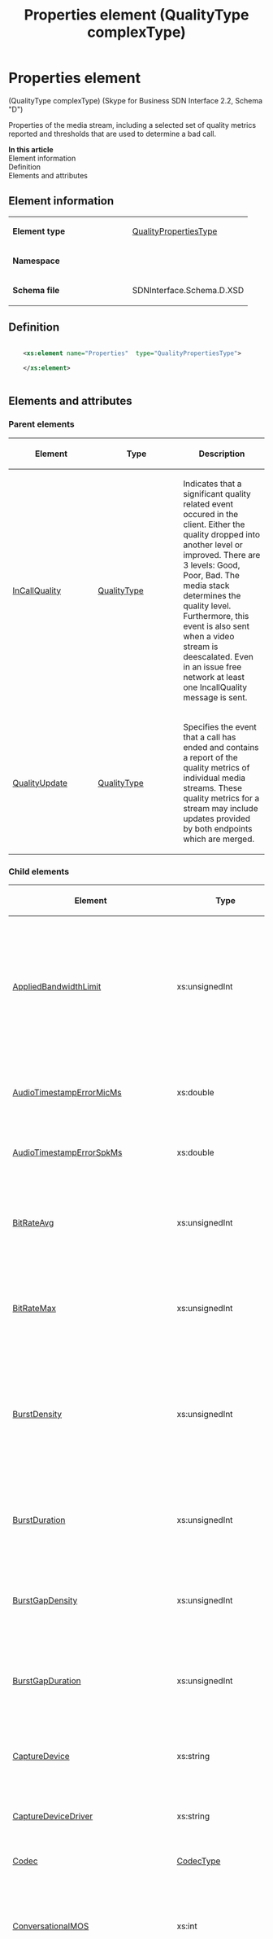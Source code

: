 ﻿---
title: Properties element (QualityType complexType) 
TOCTitle: Properties element (QualityType complexType)
ms:assetid: 3aeffc84-19ff-7840-eafd-06cac4495343
ms:mtpsurl: https://msdn.microsoft.com/en-us/library/Mt170948(v=office.16)
ms:contentKeyID: 65855523
ms.date: 08/24/2015
mtps_version: v=office.16
dev_langs:
- xml
---

# Properties element 

(QualityType complexType) (Skype for Business SDN Interface 2.2, Schema "D")

Properties of the media stream, including a selected set of quality metrics reported and thresholds that are used to determine a bad call.


**In this article**  
Element information  
Definition  
Elements and attributes  

## Element information

<table>
<colgroup>
<col style="width: 50%" />
<col style="width: 50%" />
</colgroup>
<tbody>
<tr class="odd">
<td><p><strong>Element type</strong></p></td>
<td><p><a href="qualitypropertiestype-complextype-skype-for-business-sdn-interface-2-2-schema-d.md">QualityPropertiesType</a></p></td>
</tr>
<tr class="even">
<td><p><strong>Namespace</strong></p></td>
<td><p></p></td>
</tr>
<tr class="odd">
<td><p><strong>Schema file</strong></p></td>
<td><p>SDNInterface.Schema.D.XSD</p></td>
</tr>
</tbody>
</table>


## Definition

```xml

    <xs:element name="Properties"  type="QualityPropertiesType">
    
    </xs:element>
  
```

## Elements and attributes

### Parent elements

<table>
<colgroup>
<col style="width: 33%" />
<col style="width: 33%" />
<col style="width: 33%" />
</colgroup>
<thead>
<tr class="header">
<th><p>Element</p></th>
<th><p>Type</p></th>
<th><p>Description</p></th>
</tr>
</thead>
<tbody>
<tr class="odd">
<td><p><a href="incallquality-element-messagetype-complextype-skype-for-business-sdn-interface-2-2-schema-d.md">InCallQuality</a></p></td>
<td><p><a href="qualitytype-complextype-skype-for-business-sdn-interface-2-2-schema-d.md">QualityType</a></p></td>
<td><p>Indicates that a significant quality related event occured in the client. Either the quality dropped into another level or improved. There are 3 levels: Good, Poor, Bad. The media stack determines the quality level. Furthermore, this event is also sent when a video stream is deescalated. Even in an issue free network at least one IncallQuality message is sent.</p></td>
</tr>
<tr class="even">
<td><p><a href="qualityupdate-element-messagetype-complextype-skype-for-business-sdn-interface-2-2-schema-d.md">QualityUpdate</a></p></td>
<td><p><a href="qualitytype-complextype-skype-for-business-sdn-interface-2-2-schema-d.md">QualityType</a></p></td>
<td><p>Specifies the event that a call has ended and contains a report of the quality metrics of individual media streams. These quality metrics for a stream may include updates provided by both endpoints which are merged.</p></td>
</tr>
</tbody>
</table>


### Child elements

<table>
<colgroup>
<col style="width: 33%" />
<col style="width: 33%" />
<col style="width: 33%" />
</colgroup>
<thead>
<tr class="header">
<th><p>Element</p></th>
<th><p>Type</p></th>
<th><p>Description</p></th>
</tr>
</thead>
<tbody>
<tr class="odd">
<td><p><a href="appliedbandwidthlimit-element-qualitypropertiestype-complextype-skype-for-business-sdn-interface-2-2-schema-d.md">AppliedBandwidthLimit</a></p></td>
<td><p>xs:unsignedInt</p></td>
<td><p>This is the actual bandwidth applied to the given send side stream given various policy settings (TURN, API, SDP, Policy Server, and so on). This is not to be confused with the effective bandwidth because there can be a lower effective bandwidth based on the bandwidth estimate. This is basically the maximum bandwidth the send stream can take barring limits imposed by the bandwidth estimate.</p></td>
</tr>
<tr class="even">
<td><p><a href="audiotimestamperrormicms-element-qualitypropertiestype-complextype-skype-for-business-sdn-interface-2-2-schema-d.md">AudioTimestampErrorMicMs</a></p></td>
<td><p>xs:double</p></td>
<td><p>Speaking device clock drift rate, relative to CPU clock. Average error of microphone-captured-stream time stamp, in milliseconds, for the last 20 seconds of a call.</p></td>
</tr>
<tr class="odd">
<td><p><a href="audiotimestamperrorspkms-element-qualitypropertiestype-complextype-skype-for-business-sdn-interface-2-2-schema-d.md">AudioTimestampErrorSpkMs</a></p></td>
<td><p>xs:double</p></td>
<td><p>Average error of speech render stream time stamp, in milliseconds, or the last 20 seconds of the call.</p></td>
</tr>
<tr class="even">
<td><p><a href="bitrateavg-element-qualitypropertiestype-complextype-skype-for-business-sdn-interface-2-2-schema-d.md">BitRateAvg</a></p></td>
<td><p>xs:unsignedInt</p></td>
<td><p>Average bit rate, in bits per second, sent or received for a video stream and computed over the duration of the session. This includes raw video and transport bits. This metric is reported for video streams when available. (bits/s)</p></td>
</tr>
<tr class="odd">
<td><p><a href="bitratemax-element-qualitypropertiestype-complextype-skype-for-business-sdn-interface-2-2-schema-d.md">BitRateMax</a></p></td>
<td><p>xs:unsignedInt</p></td>
<td><p>Maximum bit rate, in bits per second, sent or received for a video stream and computed over the duration of the session. This metric is reported for video streams when available. (bits/s)</p></td>
</tr>
<tr class="even">
<td><p><a href="burstdensity-element-qualitypropertiestype-complextype-skype-for-business-sdn-interface-2-2-schema-d.md">BurstDensity</a></p></td>
<td><p>xs:unsignedInt</p></td>
<td><p>Average burst density, as specified in [RFC3611] section 4.7.2, is computed with a Gmin=16 for the received RTP packets. This metric is reported for audio streams when available and measures the average density of packet Loss during bursts of losses during the call. This field MUST be populated and MUST be set to zero if no packets have been received.</p></td>
</tr>
<tr class="odd">
<td><p><a href="burstduration-element-qualitypropertiestype-complextype-skype-for-business-sdn-interface-2-2-schema-d.md">BurstDuration</a></p></td>
<td><p>xs:unsignedInt</p></td>
<td><p>The average burst duration, as specified in [RFC3611] section 4.7.2, is computed with a Gmin=16 for the received RTP packets. This metric is reported for audio streams when available. (ms)</p></td>
</tr>
<tr class="even">
<td><p><a href="burstgapdensity-element-qualitypropertiestype-complextype-skype-for-business-sdn-interface-2-2-schema-d.md">BurstGapDensity</a></p></td>
<td><p>xs:unsignedInt</p></td>
<td><p>Average burst gap density, as specified in [RFC3611] section 4.7.2, computed with a Gmin=16 for the received RTP packets. This metric is reported for audio streams when available.</p></td>
</tr>
<tr class="odd">
<td><p><a href="burstgapduration-element-qualitypropertiestype-complextype-skype-for-business-sdn-interface-2-2-schema-d.md">BurstGapDuration</a></p></td>
<td><p>xs:unsignedInt</p></td>
<td><p>Average burst gap duration (in microsecond, ms), as specified in [RFC3611] section 4.7.2, computed with a Gmin=16 for the received RTP packets. This metric is reported for audio streams when available.</p></td>
</tr>
<tr class="even">
<td><p><a href="capturedevice-element-qualitypropertiestype-complextype-skype-for-business-sdn-interface-2-2-schema-d.md">CaptureDevice</a></p></td>
<td><p>xs:string</p></td>
<td><p>The name of a capture device used to produce the media of this stream. This device is in the FROM endpoint and usually represents a microphone.</p></td>
</tr>
<tr class="odd">
<td><p><a href="capturedevicedriver-element-qualitypropertiestype-complextype-skype-for-business-sdn-interface-2-2-schema-d.md">CaptureDeviceDriver</a></p></td>
<td><p>xs:string</p></td>
<td><p>Device driver name and version of the capture device used to produce the media of this stream</p></td>
</tr>
<tr class="even">
<td><p><a href="codec-element-qualitypropertiestype-complextype-skype-for-business-sdn-interface-2-2-schema-d.md">Codec</a></p></td>
<td><p><a href="codectype-complextype-skype-for-business-sdn-interface-2-2-schema-d.md">CodecType</a></p></td>
<td><p>Describes the last codec used for the media.</p></td>
</tr>
<tr class="odd">
<td><p><a href="conversationalmos-element-qualitypropertiestype-complextype-skype-for-business-sdn-interface-2-2-schema-d.md">ConversationalMOS</a></p></td>
<td><p>xs:int</p></td>
<td><p>Conversational clarity index for remote party, as described in [ITUP.562] section 6.3. This metric is reported for all available modalities and media types. This field is unused and deprecated for Skype for Business clients 2013 and beyond.</p></td>
</tr>
<tr class="even">
<td><p><a href="cpuinsufficienteventratio-element-qualitypropertiestype-complextype-skype-for-business-sdn-interface-2-2-schema-d.md">CPUInsufficientEventRatio</a></p></td>
<td><p><a href="doublebetween0and100-simpletype-skype-for-business-sdn-interface-2-2-schema-d.md">DoubleBetween0And100</a></p></td>
<td><p>Percentage of sessions where the insufficient CPU event was fired when CPU cycles are insufficient for processing with the current modalities and applications, establish causeing distortions in the audio channel.</p></td>
</tr>
<tr class="odd">
<td><p><a href="degradationavg-element-qualitypropertiestype-complextype-skype-for-business-sdn-interface-2-2-schema-d.md">DegradationAvg</a></p></td>
<td><p><a href="nonnegativedouble-simpletype-skype-for-business-sdn-interface-2-2-schema-d.md">NonNegativeDouble</a></p></td>
<td><p>Difference between the OverallAvg value and the maximum possible MOS-LQO for the audio codec used in the session. This metric is reported for audio streams when available.</p></td>
</tr>
<tr class="even">
<td><p><a href="degradationjitteravg-element-qualitypropertiestype-complextype-skype-for-business-sdn-interface-2-2-schema-d.md">DegradationJitterAvg</a></p></td>
<td><p><a href="nonnegativedouble-simpletype-skype-for-business-sdn-interface-2-2-schema-d.md">NonNegativeDouble</a></p></td>
<td><p>Average fraction of the degradation jitter average applies to inter-arrival packet jitter. This metric is reported for audio streams when available.</p></td>
</tr>
<tr class="odd">
<td><p><a href="degradationmax-element-qualitypropertiestype-complextype-skype-for-business-sdn-interface-2-2-schema-d.md">DegradationMax</a></p></td>
<td><p><a href="nonnegativedouble-simpletype-skype-for-business-sdn-interface-2-2-schema-d.md">NonNegativeDouble</a></p></td>
<td><p>Maximum degradation as the difference between the OverallMin and the maximum possible MOS-LQO for the audio codec used in the session. This metric is reported for audio streams when available.</p></td>
</tr>
<tr class="even">
<td><p><a href="degradationpacketlossavg-element-qualitypropertiestype-complextype-skype-for-business-sdn-interface-2-2-schema-d.md">DegradationPacketLossAvg</a></p></td>
<td><p><a href="nonnegativedouble-simpletype-skype-for-business-sdn-interface-2-2-schema-d.md">NonNegativeDouble</a></p></td>
<td><p>Average fraction of the DegradationAvg that was caused by packet loss. This metric is reported for audio streams when available.</p></td>
</tr>
<tr class="odd">
<td><p><a href="devicecapturenotfunctioningeventratio-element-qualitypropertiestype-complextype-skype-for-business-sdn-interface-2-2-schema-d.md">DeviceCaptureNotFunctioningEventRatio</a></p></td>
<td><p><a href="doublebetween0and100-simpletype-skype-for-business-sdn-interface-2-2-schema-d.md">DoubleBetween0And100</a></p></td>
<td><p>Percentage of sessions the DeviceCaptureNotFunctioning event was fired when the capture device currently being used for the session is not functioning correctly and, possibly, preventing one-way audio from working correctly.</p></td>
</tr>
<tr class="even">
<td><p><a href="deviceclippingeventratio-element-qualitypropertiestype-complextype-skype-for-business-sdn-interface-2-2-schema-d.md">DeviceClippingEventRatio</a></p></td>
<td><p><a href="doublebetween0and100-simpletype-skype-for-business-sdn-interface-2-2-schema-d.md">DoubleBetween0And100</a></p></td>
<td><p>Percentage of sessions the DeviceClipping event was fired when a speaker clips the microphone, causing the remote listener receives clipping-induced distortions. It is important to avoid the microphone clipping.</p></td>
</tr>
<tr class="odd">
<td><p><a href="deviceechoeventratio-element-qualitypropertiestype-complextype-skype-for-business-sdn-interface-2-2-schema-d.md">DeviceEchoEventRatio</a></p></td>
<td><p><a href="doublebetween0and100-simpletype-skype-for-business-sdn-interface-2-2-schema-d.md">DoubleBetween0And100</a></p></td>
<td><p>Percentage of sessions the DeviceEchoEvent event was fired when a device or setup is causing echo beyond the compensatory ability of the system.</p></td>
</tr>
<tr class="even">
<td><p><a href="devicehowlingeventcount-element-qualitypropertiestype-complextype-skype-for-business-sdn-interface-2-2-schema-d.md">DeviceHowlingEventCount</a></p></td>
<td><p>xs:int</p></td>
<td><p>Number of times during a session the DeviceHowlingEvent event was fired when audio feedback loop, caused by multiple endpoints sharing the audio path, is detected.</p></td>
</tr>
<tr class="odd">
<td><p><a href="devicenearendtoechoratioeventratio-element-qualitypropertiestype-complextype-skype-for-business-sdn-interface-2-2-schema-d.md">DeviceNearEndToEchoRatioEventRatio</a></p></td>
<td><p><a href="doublebetween0and100-simpletype-skype-for-business-sdn-interface-2-2-schema-d.md">DoubleBetween0And100</a></p></td>
<td><p>Percentage of sessions the DeviceNearEndToEcho event was fired when the user speech is too low compared to the echo being captured which impacts the users experience because it limits how easy it is to interrupt a user. The situation can be improved by reducing speaker volume or moving the microphone closer to the speaker.</p></td>
</tr>
<tr class="even">
<td><p><a href="devicerendernotfunctioningeventratio-element-qualitypropertiestype-complextype-skype-for-business-sdn-interface-2-2-schema-d.md">DeviceRenderNotFunctioningEventRatio</a></p></td>
<td><p><a href="doublebetween0and100-simpletype-skype-for-business-sdn-interface-2-2-schema-d.md">DoubleBetween0And100</a></p></td>
<td><p>Percentage of sessions the DeviceRenderNotFunctioning event was fired when the render device currently being used for the session is not functioning correctly and, possibly, causing one-way audio issues.</p></td>
</tr>
<tr class="odd">
<td><p><a href="dynamiccapabilitypercent-element-qualitypropertiestype-complextype-skype-for-business-sdn-interface-2-2-schema-d.md">DynamicCapabilityPercent</a></p></td>
<td><p><a href="doublebetween0and100-simpletype-skype-for-business-sdn-interface-2-2-schema-d.md">DoubleBetween0And100</a></p></td>
<td><p>Percentage of time that the client is running under capability of less than 70% of expected capability for this type of CPU. Inbound and Outbound are identical because it measures the capability of the client instead of the channel. This metric is reported for video streams when available. (percent)</p></td>
</tr>
<tr class="even">
<td><p><a href="echoeventcauses-element-qualitypropertiestype-complextype-skype-for-business-sdn-interface-2-2-schema-d.md">EchoEventCauses</a></p></td>
<td><p>xs:unsignedInt</p></td>
<td><p>Reasons of device echo detection and reported for audio streams when available. The causes are coded with the following bit flags: &quot;0x01&quot; - Sample timestamps from capture or render device were poor quality. &quot;0x04&quot; - High level of echo remained after echo cancellation. &quot;0x10&quot; - Signal from capture device had significant instances of maximum signal level.</p></td>
</tr>
<tr class="odd">
<td><p><a href="echopercentmicin-element-qualitypropertiestype-complextype-skype-for-business-sdn-interface-2-2-schema-d.md">EchoPercentMicIn</a></p></td>
<td><p><a href="doublebetween0and100-simpletype-skype-for-business-sdn-interface-2-2-schema-d.md">DoubleBetween0And100</a></p></td>
<td><p>Percentage of time when echo is detected in the audio from the capture or microphone device prior to echo cancellation. This metric is reported for audio streams when available.</p></td>
</tr>
<tr class="even">
<td><p><a href="echopercentsend-element-qualitypropertiestype-complextype-skype-for-business-sdn-interface-2-2-schema-d.md">EchoPercentSend</a></p></td>
<td><p><a href="doublebetween0and100-simpletype-skype-for-business-sdn-interface-2-2-schema-d.md">DoubleBetween0And100</a></p></td>
<td><p>Percentage of time when echo is detected in the audio from the capture or microphone device after echo cancellation. This metric is reported for audio streams when available.</p></td>
</tr>
<tr class="odd">
<td><p><a href="echoreturn-element-qualitypropertiestype-complextype-skype-for-business-sdn-interface-2-2-schema-d.md">EchoReturn</a></p></td>
<td><p>xs:unsignedInt</p></td>
<td><p>Echo returns reported for audio streams, when available.</p></td>
</tr>
<tr class="even">
<td><p><a href="framerate-element-qualitypropertiestype-complextype-skype-for-business-sdn-interface-2-2-schema-d.md">FrameRate</a></p></td>
<td><p><a href="nonnegativedouble-simpletype-skype-for-business-sdn-interface-2-2-schema-d.md">NonNegativeDouble</a></p></td>
<td><p>Average frame rate (in frames per second). When available, this metric is only reported for application sharing streams and only for Skype for Business 2013. (frames/s)</p></td>
</tr>
<tr class="odd">
<td><p><a href="hdqualityratio-element-qualitypropertiestype-complextype-skype-for-business-sdn-interface-2-2-schema-d.md">HDQualityRatio</a></p></td>
<td><p><a href="doublebetween0and100-simpletype-skype-for-business-sdn-interface-2-2-schema-d.md">DoubleBetween0And100</a></p></td>
<td><p>Percentage of the duration of a call that is using the HD720 resolution. This metric is reported for video streams when available. (percent)</p></td>
</tr>
<tr class="even">
<td><p><a href="healerpacketdropratio-element-qualitypropertiestype-complextype-skype-for-business-sdn-interface-2-2-schema-d.md">HealerPacketDropRatio</a></p></td>
<td><p><a href="doublebetween0and100-simpletype-skype-for-business-sdn-interface-2-2-schema-d.md">DoubleBetween0And100</a></p></td>
<td><p>Ratio of audio packets dropped by a healer over total number of audio packets received by the healer. This metric is reported for all modalities/media types when available. (percent)</p></td>
</tr>
<tr class="odd">
<td><p><a href="jitterinterarrival-element-qualitypropertiestype-complextype-skype-for-business-sdn-interface-2-2-schema-d.md">JitterInterArrival</a></p></td>
<td><p>xs:unsignedInt</p></td>
<td><p>Average inter-arrival jitter, as specified in [RFC3550] section 6.4.1. This metric is reported for all available modalities/media types. (ms)</p></td>
</tr>
<tr class="even">
<td><p><a href="jitterinterarrivalmax-element-qualitypropertiestype-complextype-skype-for-business-sdn-interface-2-2-schema-d.md">JitterInterArrivalMax</a></p></td>
<td><p>xs:unsignedInt</p></td>
<td><p>Maximum inter-arrival jitter, as specified in [RFC3550] section 6.4.1. This metric is reported for all modalities/media types when available. (ms)</p></td>
</tr>
<tr class="odd">
<td><p><a href="localframelosspercentageavg-element-qualitypropertiestype-complextype-skype-for-business-sdn-interface-2-2-schema-d.md">LocalFrameLossPercentageAvg</a></p></td>
<td><p><a href="doublebetween0and100-simpletype-skype-for-business-sdn-interface-2-2-schema-d.md">DoubleBetween0And100</a></p></td>
<td><p>(Deprecated, use VideoLocalFrameLossPercentageAvg instead) Average percentage of video frames lost as they are displayed to the user, including frames recovered from network losses. This metric is reported for video streams when available. (percent)</p></td>
</tr>
<tr class="even">
<td><p><a href="lowframeratecallpercent-element-qualitypropertiestype-complextype-skype-for-business-sdn-interface-2-2-schema-d.md">LowFrameRateCallPercent</a></p></td>
<td><p><a href="doublebetween0and100-simpletype-skype-for-business-sdn-interface-2-2-schema-d.md">DoubleBetween0And100</a></p></td>
<td><p>Percentage of time of the call where frame rate is less than 7.5 frames per second. This metric is reported for video streams when available. (percent)</p></td>
</tr>
<tr class="odd">
<td><p><a href="lowresolutioncallpercent-element-qualitypropertiestype-complextype-skype-for-business-sdn-interface-2-2-schema-d.md">LowResolutionCallPercent</a></p></td>
<td><p><a href="doublebetween0and100-simpletype-skype-for-business-sdn-interface-2-2-schema-d.md">DoubleBetween0And100</a></p></td>
<td><p>Percentage of time of the call where resolution is low. Threshold is 120 pixels for smaller dimension. This metric is reported for video streams when available. (percent)</p></td>
</tr>
<tr class="even">
<td><p><a href="micglitchrate-element-qualitypropertiestype-complextype-skype-for-business-sdn-interface-2-2-schema-d.md">MicGlitchRate</a></p></td>
<td><p>xs:double</p></td>
<td><p>Average glitches per five minutes for the microphone capture. For good quality this should be less than one per five minutes. This will not be reported by audio/video conferencing servers, mediation servers, or IP phones.</p></td>
</tr>
<tr class="odd">
<td><p><a href="networkdelayeventratio-element-qualitypropertiestype-complextype-skype-for-business-sdn-interface-2-2-schema-d.md">NetworkDelayEventRatio</a></p></td>
<td><p><a href="doublebetween0and100-simpletype-skype-for-business-sdn-interface-2-2-schema-d.md">DoubleBetween0And100</a></p></td>
<td><p>Percentage of sessions the the NetworkDelayEvent event was fired when network latency is severe and impacting the experience by preventing interactive communication</p></td>
</tr>
<tr class="even">
<td><p><a href="overallavgnetworkmos-element-qualitypropertiestype-complextype-skype-for-business-sdn-interface-2-2-schema-d.md">OverallAvgNetworkMOS</a></p></td>
<td><p><a href="nonnegativedouble-simpletype-skype-for-business-sdn-interface-2-2-schema-d.md">NonNegativeDouble</a></p></td>
<td><p>Average of MOS-LQO wideband, as specified by [ITUP.800.1] section 2.1.2, based on the audio codec used, the observed packet loss and inter-arrival packet jitter. This metric is reported for audio streams when available.</p></td>
</tr>
<tr class="odd">
<td><p><a href="overallminnetworkmos-element-qualitypropertiestype-complextype-skype-for-business-sdn-interface-2-2-schema-d.md">OverallMinNetworkMOS</a></p></td>
<td><p><a href="nonnegativedouble-simpletype-skype-for-business-sdn-interface-2-2-schema-d.md">NonNegativeDouble</a></p></td>
<td><p>Minimum of MOS-LQO wideband, as specified by [ITUP.800.1] section 2.1.2, based on the audio codec used, the observed packet loss and inter-arrival packet jitter. This metric is reported for audio streams when available.</p></td>
</tr>
<tr class="even">
<td><p><a href="packetlossrate-element-qualitypropertiestype-complextype-skype-for-business-sdn-interface-2-2-schema-d.md">PacketLossRate</a></p></td>
<td><p><a href="doublebetween0and100-simpletype-skype-for-business-sdn-interface-2-2-schema-d.md">DoubleBetween0And100</a></p></td>
<td><p>Average fraction lost computed over the duration of the session, as specified in [RFC3550] section 6.4.1. This metric is reported for all available modalities and media types. (percent)</p></td>
</tr>
<tr class="odd">
<td><p><a href="packetlossratemax-element-qualitypropertiestype-complextype-skype-for-business-sdn-interface-2-2-schema-d.md">PacketLossRateMax</a></p></td>
<td><p><a href="doublebetween0and100-simpletype-skype-for-business-sdn-interface-2-2-schema-d.md">DoubleBetween0And100</a></p></td>
<td><p>Maximum fraction lost, as specified in [RFC3550] section 6.4.1, computed over the duration of the session. This metric is reported for all available modalities/media types. (percent)</p></td>
</tr>
<tr class="even">
<td><p><a href="packetutilization-element-qualitypropertiestype-complextype-skype-for-business-sdn-interface-2-2-schema-d.md">PacketUtilization</a></p></td>
<td><p>xs:int</p></td>
<td><p>Number of Real-time Transport Protocol (RTP) packets received in the session. This metric is reported for all available modalities and media types.</p></td>
</tr>
<tr class="odd">
<td><p><a href="protocol-element-qualitypropertiestype-complextype-skype-for-business-sdn-interface-2-2-schema-d.md">Protocol</a></p></td>
<td><p>xs:string</p></td>
<td><p>Transmission protocol of the call such as TCP or UDP.</p></td>
</tr>
<tr class="even">
<td><p><a href="ratioconcealedsamplesavg-element-qualitypropertiestype-complextype-skype-for-business-sdn-interface-2-2-schema-d.md">RatioConcealedSamplesAvg</a></p></td>
<td><p><a href="nonnegativedouble-simpletype-skype-for-business-sdn-interface-2-2-schema-d.md">NonNegativeDouble</a></p></td>
<td><p>Ratio of the number of audio frames with samples generated by packet loss concealment to the total number of audio frames. This metric is reported for audio streams when available.</p></td>
</tr>
<tr class="odd">
<td><p><a href="rdptileprocessinglatencyaverage-element-qualitypropertiestype-complextype-skype-for-business-sdn-interface-2-2-schema-d.md">RDPTileProcessingLatencyAverage</a></p></td>
<td><p><a href="nonnegativedouble-simpletype-skype-for-business-sdn-interface-2-2-schema-d.md">NonNegativeDouble</a></p></td>
<td><p>Average processing time for remote desktop protocol (RDP) tiles. A higher total value implies a longer delay in the viewing experience. When available, this metric is only reported for application sharing streams using Skype for Business 2013. (ms)</p></td>
</tr>
<tr class="even">
<td><p><a href="rdptileprocessinglatencyburstdensity-element-qualitypropertiestype-complextype-skype-for-business-sdn-interface-2-2-schema-d.md">RDPTileProcessingLatencyBurstDensity</a></p></td>
<td><p><a href="nonnegativedouble-simpletype-skype-for-business-sdn-interface-2-2-schema-d.md">NonNegativeDouble</a></p></td>
<td><p>Burst density in the processing time for remote desktop protocol (RDP) tiles. A &quot;bursty&quot; transmission is a transmission where data flows in unpredictable bursts as opposed to a steady stream. This metric is only reported for application sharing streams using Skype for Business 2013.</p></td>
</tr>
<tr class="odd">
<td><p><a href="recvframerateaverage-element-qualitypropertiestype-complextype-skype-for-business-sdn-interface-2-2-schema-d.md">RecvFrameRateAverage</a></p></td>
<td><p><a href="nonnegativedouble-simpletype-skype-for-business-sdn-interface-2-2-schema-d.md">NonNegativeDouble</a></p></td>
<td><p>Average frames per second received for all video streams and computed over the duration of the session. This metric is reported for video streams when available. (frames/s)</p></td>
</tr>
<tr class="even">
<td><p><a href="recvlistenmos-element-qualitypropertiestype-complextype-skype-for-business-sdn-interface-2-2-schema-d.md">RecvListenMOS</a></p></td>
<td><p><a href="nonnegativedouble-simpletype-skype-for-business-sdn-interface-2-2-schema-d.md">NonNegativeDouble</a></p></td>
<td><p>MOS-LQO wideband, as specified by [ITUP.800.1] section 2.1.2, for decoded audio received by the reporting entity during the session. This metric is reported for audio streams when available.</p></td>
</tr>
<tr class="odd">
<td><p><a href="recvlistenmosmin-element-qualitypropertiestype-complextype-skype-for-business-sdn-interface-2-2-schema-d.md">RecvListenMOSMin</a></p></td>
<td><p><a href="nonnegativedouble-simpletype-skype-for-business-sdn-interface-2-2-schema-d.md">NonNegativeDouble</a></p></td>
<td><p>Minimum of the RecvListenMOS for the stream during the session. This metric is reported for audio streams when available.</p></td>
</tr>
<tr class="even">
<td><p><a href="recvnoiselevel-element-qualitypropertiestype-complextype-skype-for-business-sdn-interface-2-2-schema-d.md">RecvNoiseLevel</a></p></td>
<td><p>xs:int</p></td>
<td><p>Received noise level in units of dB that is reported for audio streams when available. Average energy level of received audio is classified as noise, mono signal or the left channel of stereo signal. (dB)</p></td>
</tr>
<tr class="odd">
<td><p><a href="recvsignallevel-element-qualitypropertiestype-complextype-skype-for-business-sdn-interface-2-2-schema-d.md">RecvSignalLevel</a></p></td>
<td><p>xs:int</p></td>
<td><p>Received signal level in units of dB. This metric is reported for audio streams when available. Average energy level of received audio is classified as mono speech, or left channel of stereo speech. (dB)</p></td>
</tr>
<tr class="even">
<td><p><a href="relativeonewayaverage-element-qualitypropertiestype-complextype-skype-for-business-sdn-interface-2-2-schema-d.md">RelativeOneWayAverage</a></p></td>
<td><p>xs:double</p></td>
<td><p>Average amount of one-way latency. Relative one-way latency measures the delay between the client and the server. This metric is only reported for application sharing streams using Skype for Business 2013. (ms)</p></td>
</tr>
<tr class="odd">
<td><p><a href="relativeonewayburstdensity-element-qualitypropertiestype-complextype-skype-for-business-sdn-interface-2-2-schema-d.md">RelativeOneWayBurstDensity</a></p></td>
<td><p><a href="nonnegativedouble-simpletype-skype-for-business-sdn-interface-2-2-schema-d.md">NonNegativeDouble</a></p></td>
<td><p>Total one-way burst density involving unsteady transmission. An unsteady transmission is one where data flows in random bursts as opposed to a steady stream. This metric measures data flow between the client and the server and is only reported for application sharing streams using Skype for Business 2013.</p></td>
</tr>
<tr class="even">
<td><p><a href="renderdevice-element-qualitypropertiestype-complextype-skype-for-business-sdn-interface-2-2-schema-d.md">RenderDevice</a></p></td>
<td><p>xs:string</p></td>
<td><p>The name of a render device used to provide the media to for this stream. This device is in the TO endpoint and usually represents a speaker.</p></td>
</tr>
<tr class="odd">
<td><p><a href="renderdevicedriver-element-qualitypropertiestype-complextype-skype-for-business-sdn-interface-2-2-schema-d.md">RenderDeviceDriver</a></p></td>
<td><p>xs:string</p></td>
<td><p>Device driver name and version of the render device used to consume the media of this call</p></td>
</tr>
<tr class="even">
<td><p><a href="roundtrip-element-qualitypropertiestype-complextype-skype-for-business-sdn-interface-2-2-schema-d.md">RoundTrip</a></p></td>
<td><p>xs:unsignedInt</p></td>
<td><p>Average network propagation round-trip time as specified in [RFC3550] section 6.4.1. This metric is reported for all modalities/media types when available. (ms)</p></td>
</tr>
<tr class="odd">
<td><p><a href="roundtripmax-element-qualitypropertiestype-complextype-skype-for-business-sdn-interface-2-2-schema-d.md">RoundTripMax</a></p></td>
<td><p>xs:unsignedInt</p></td>
<td><p>Maximum network propagation round-trip time as specified in [RFC3550] section 6.4.1. This metric is reported for all modalities/media types when available. (ms)</p></td>
</tr>
<tr class="even">
<td><p><a href="sendlistenmos-element-qualitypropertiestype-complextype-skype-for-business-sdn-interface-2-2-schema-d.md">SendListenMOS</a></p></td>
<td><p><a href="nonnegativedouble-simpletype-skype-for-business-sdn-interface-2-2-schema-d.md">NonNegativeDouble</a></p></td>
<td><p>MOS-LQO wideband, as specified by [ITUP.800.1] section 2.1.2, for pre-encoded audio sent by the reporting entity during the session. This metric is reported for audio streams when available.</p></td>
</tr>
<tr class="odd">
<td><p><a href="sendlistenmosmin-element-qualitypropertiestype-complextype-skype-for-business-sdn-interface-2-2-schema-d.md">SendListenMOSMin</a></p></td>
<td><p><a href="nonnegativedouble-simpletype-skype-for-business-sdn-interface-2-2-schema-d.md">NonNegativeDouble</a></p></td>
<td><p>Minimum of the SendListenMOS for the stream over the duration of the session. This metric is reported for audio streams when available.</p></td>
</tr>
<tr class="even">
<td><p><a href="speakerglitchrate-element-qualitypropertiestype-complextype-skype-for-business-sdn-interface-2-2-schema-d.md">SpeakerGlitchRate</a></p></td>
<td><p>xs:double</p></td>
<td><p>Average glitches per five minutes for the loudspeaker rendering. For good quality, this should be less than one per five minutes. This will not be reported by audio/video conferencing servers, mediation servers, or IP phones.</p></td>
</tr>
<tr class="odd">
<td><p><a href="spoiledtilepercentaverage-element-qualitypropertiestype-complextype-skype-for-business-sdn-interface-2-2-schema-d.md">SpoiledTilePercentAverage</a></p></td>
<td><p><a href="doublebetween0and100-simpletype-skype-for-business-sdn-interface-2-2-schema-d.md">DoubleBetween0And100</a></p></td>
<td><p>Average percentage of the content that did not reach the viewer but was instead discarded and overwritten by fresh content. When available, this metric is only reported for application sharing streams and only for Skype for Business 2013. (percent)</p></td>
</tr>
<tr class="even">
<td><p><a href="spoiledtilepercenttotal-element-qualitypropertiestype-complextype-skype-for-business-sdn-interface-2-2-schema-d.md">SpoiledTilePercentTotal</a></p></td>
<td><p><a href="nonnegativedouble-simpletype-skype-for-business-sdn-interface-2-2-schema-d.md">NonNegativeDouble</a></p></td>
<td><p>Total percentage of the content that did not reach the viewer but was instead discarded and overwritten by fresh content. When available, this metric is only reported for application sharing streams and only for Skype for Business 2013. (percent)</p></td>
</tr>
<tr class="odd">
<td><p><a href="streamquality-element-qualitypropertiestype-complextype-skype-for-business-sdn-interface-2-2-schema-d.md">StreamQuality</a></p></td>
<td><p><a href="streamqualitytype-complextype-skype-for-business-sdn-interface-2-2-schema-d.md">StreamQualityType</a></p></td>
<td><p>Estimated quality of the stream: Good, Poor, Bad</p></td>
</tr>
<tr class="even">
<td><p><a href="vgaqualityratio-element-qualitypropertiestype-complextype-skype-for-business-sdn-interface-2-2-schema-d.md">VGAQualityRatio</a></p></td>
<td><p><a href="doublebetween0and100-simpletype-skype-for-business-sdn-interface-2-2-schema-d.md">DoubleBetween0And100</a></p></td>
<td><p>Percentage of the duration of a call that is using the VGA resolution. This metric is reported for video streams when available. (percent)</p></td>
</tr>
<tr class="odd">
<td><p><a href="videoframelossrate-element-qualitypropertiestype-complextype-skype-for-business-sdn-interface-2-2-schema-d.md">VideoFrameLossRate</a></p></td>
<td><p><a href="nonnegativedouble-simpletype-skype-for-business-sdn-interface-2-2-schema-d.md">NonNegativeDouble</a></p></td>
<td><p>Average fraction of frames lost on the video receiver side as computed over the duration of the session. This metric is reported for video streams when available. (frames/s)</p></td>
</tr>
<tr class="even">
<td><p><a href="videolocalframelosspercentageavg-element-qualitypropertiestype-complextype-skype-for-business-sdn-interface-2-2-schema-d.md">VideoLocalFrameLossPercentageAvg</a></p></td>
<td><p><a href="doublebetween0and100-simpletype-skype-for-business-sdn-interface-2-2-schema-d.md">DoubleBetween0And100</a></p></td>
<td><p>Average percentage of video frames lost as they are displayed to the user, including frames recovered from network losses. This metric is reported for video streams when available. (percent)</p></td>
</tr>
<tr class="odd">
<td><p><a href="videopacketlossrate-element-qualitypropertiestype-complextype-skype-for-business-sdn-interface-2-2-schema-d.md">VideoPacketLossRate</a></p></td>
<td><p><a href="nonnegativedouble-simpletype-skype-for-business-sdn-interface-2-2-schema-d.md">NonNegativeDouble</a></p></td>
<td><p>Average fraction lost, as specified in [RFC3550] section 6.4.1, computed over the duration of the session. This metric is reported for video streams when available. (packets/s)</p></td>
</tr>
</tbody>
</table>


### Attributes

None.

